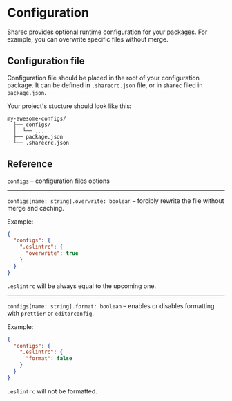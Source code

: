 # Configuration

Sharec provides optional runtime configuration for your packages. For example,
you can overwrite specific files without merge.

## Configuration file

Configuration file should be placed in the root of your configuration package.
It can be defined in `.sharecrc.json` file, or in `sharec` filed in `package.json`.

Your project's stucture should look like this:

```text
my-awesome-configs/
  ├── configs/
  │  └── ...
  ├── package.json
  └── .sharecrc.json
```

## Reference

`configs` – configuration files options

---

`configs[name: string].overwrite: boolean` – forcibly rewrite the file without merge and caching.

Example:

```json
{
  "configs": {
    ".eslintrc": {
      "overwrite": true
    }
  }
}
```

`.eslintrc` will be always equal to the upcoming one.

---

`configs[name: string].format: boolean` – enables or disables formatting with
`prettier` or `editorconfig`.

Example:

```json
{
  "configs": {
    ".eslintrc": {
      "format": false
    }
  }
}
```

`.eslintrc` will not be formatted.
